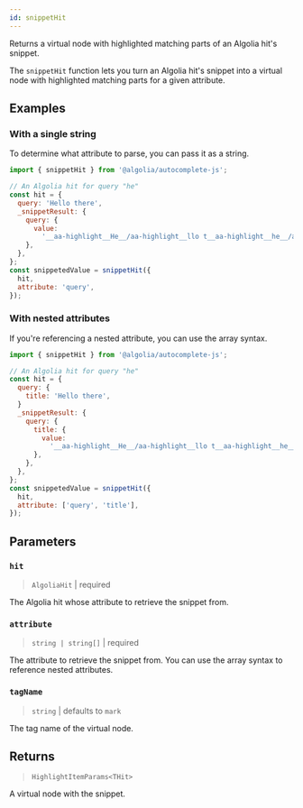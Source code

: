 ```yaml
---
id: snippetHit
---
```


Returns a virtual node with highlighted matching parts of an Algolia hit's snippet.

The `snippetHit` function lets you turn an Algolia hit's snippet into a virtual node with highlighted matching parts for a given attribute.

## Examples

### With a single string

To determine what attribute to parse, you can pass it as a string.

```js
import { snippetHit } from '@algolia/autocomplete-js';

// An Algolia hit for query "he"
const hit = {
  query: 'Hello there',
  _snippetResult: {
    query: {
      value:
        '__aa-highlight__He__/aa-highlight__llo t__aa-highlight__he__/aa-highlight__re',
    },
  },
};
const snippetedValue = snippetHit({
  hit,
  attribute: 'query',
});
```

### With nested attributes

If you're referencing a nested attribute, you can use the array syntax.

```js
import { snippetHit } from '@algolia/autocomplete-js';

// An Algolia hit for query "he"
const hit = {
  query: {
    title: 'Hello there',
  }
  _snippetResult: {
    query: {
      title: {
        value:
          '__aa-highlight__He__/aa-highlight__llo t__aa-highlight__he__/aa-highlight__re',
      },
    },
  },
};
const snippetedValue = snippetHit({
  hit,
  attribute: ['query', 'title'],
});
```

## Parameters

### `hit`

> `AlgoliaHit` | required

The Algolia hit whose attribute to retrieve the snippet from.

### `attribute`

> `string | string[]` | required

The attribute to retrieve the snippet from. You can use the array syntax to reference nested attributes.

### `tagName`

> `string` | defaults to `mark`

The tag name of the virtual node.

## Returns

> `HighlightItemParams<THit>`

A virtual node with the snippet.
